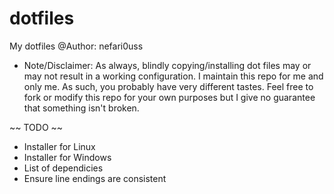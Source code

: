 # dotfiles
My dotfiles
@Author: nefari0uss


* Note/Disclaimer:
As always, blindly copying/installing dot files may or may not result in a working configuration.
I maintain this repo for me and only me. As such, you probably have very different tastes. Feel free to fork or modify this repo for your own purposes but I give no guarantee that something isn't broken.

~~ TODO ~~
* Installer for Linux
* Installer for Windows
* List of dependicies
* Ensure line endings are consistent
